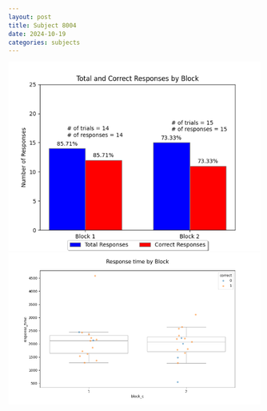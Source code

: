 ```yaml
---
layout: post
title: Subject 8004
date: 2024-10-19
categories: subjects
---
```


![](data/8004/run-18/8004_ATS_responses.png)
![](data/8004/run-18/8004_ATS_rt.png)
